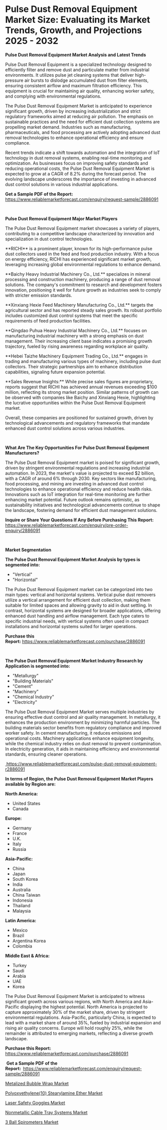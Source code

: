 <p><h1>Pulse Dust Removal Equipment Market Size: Evaluating its Market Trends, Growth, and Projections 2025 - 2032</h1></p><p><strong>Pulse Dust Removal Equipment Market Analysis and Latest Trends</strong></p>
<p><p>Pulse Dust Removal Equipment is a specialized technology designed to efficiently filter and remove dust and particulate matter from industrial environments. It utilizes pulse jet cleaning systems that deliver high-pressure air bursts to dislodge accumulated dust from filter elements, ensuring consistent airflow and maximum filtration efficiency. This equipment is crucial for maintaining air quality, enhancing worker safety, and complying with environmental regulations.</p><p>The Pulse Dust Removal Equipment Market is anticipated to experience significant growth, driven by increasing industrialization and strict regulatory frameworks aimed at reducing air pollution. The emphasis on sustainable practices and the need for efficient dust collection systems are propelling market demand. Industries such as manufacturing, pharmaceuticals, and food processing are actively adopting advanced dust removal technologies to enhance operational efficiency and ensure compliance.</p><p>Recent trends indicate a shift towards automation and the integration of IoT technology in dust removal systems, enabling real-time monitoring and optimization. As businesses focus on improving safety standards and reducing operational costs, the Pulse Dust Removal Equipment Market is expected to grow at a CAGR of 8.2% during the forecast period. The evolving landscape underscores the importance of investing in advanced dust control solutions in various industrial applications.</p></p>
<p><strong>Get a Sample PDF of the Report:&nbsp;</strong> <a href="https://www.reliablemarketforecast.com/enquiry/request-sample/2886091?utm_campaign=1097&utm_medium=2&utm_source=Github&utm_content=ia&utm_term=13032025&utm_id=pulse-dust-removal-equipment">https://www.reliablemarketforecast.com/enquiry/request-sample/2886091</a></p>
<p>&nbsp;</p>
<p><strong>Pulse Dust Removal Equipment Major Market Players</strong></p>
<p><p>The Pulse Dust Removal Equipment market showcases a variety of players, contributing to a competitive landscape characterized by innovation and specialization in dust control technologies.</p><p>**RICHI** is a prominent player, known for its high-performance pulse dust collectors used in the feed and food production industry. With a focus on energy efficiency, RICHI has experienced significant market growth, leveraging increasing global environmental regulations to enhance demand.</p><p>**Baichy Heavy Industrial Machinery Co., Ltd.** specializes in mineral processing and construction machinery, producing a range of dust removal solutions. The company's commitment to research and development fosters innovation, positioning it well for future growth as industries seek to comply with stricter emission standards.</p><p>**Xinxiang Hexie Feed Machinery Manufacturing Co., Ltd.** targets the agricultural sector and has reported steady sales growth. Its robust portfolio includes customized dust control systems that meet the specific requirements of feed production facilities.</p><p>**Qingdao Puhua Heavy Industrial Machinery Co., Ltd.** focuses on manufacturing industrial machinery with a strong emphasis on dust management. Their increasing client base indicates a promising growth trajectory, fueled by rising awareness regarding workplace air quality.</p><p>**Hebei Taizhe Machinery Equipment Trading Co., Ltd.** engages in trading and manufacturing various types of machinery, including pulse dust collectors. Their strategic partnerships aim to enhance distribution capabilities, signaling future expansion potential.</p><p>**Sales Revenue Insights:** While precise sales figures are proprietary, reports suggest that RICHI has achieved annual revenues exceeding $100 million, reflecting its strong market position. Similar patterns of growth can be observed with companies like Baichy and Xinxiang Hexie, highlighting the lucrative opportunities within the Pulse Dust Removal Equipment market.</p><p>Overall, these companies are positioned for sustained growth, driven by technological advancements and regulatory frameworks that mandate enhanced dust control solutions across various industries.</p></p>
<p>&nbsp;</p>
<p><strong>What Are The Key Opportunities For Pulse Dust Removal Equipment Manufacturers?</strong></p>
<p><p>The Pulse Dust Removal Equipment market is poised for significant growth, driven by stringent environmental regulations and increasing industrial automation. In 2023, the market's value is projected to exceed $2 billion, with a CAGR of around 6% through 2030. Key sectors like manufacturing, food processing, and mining are investing in advanced dust control technologies to enhance operational efficiency and reduce health risks. Innovations such as IoT integration for real-time monitoring are further enhancing market potential. Future outlook remains optimistic, as sustainability initiatives and technological advancements continue to shape the landscape, fostering demand for efficient dust management solutions.</p></p>
<p><strong>Inquire or Share Your Questions If Any Before Purchasing This Report:</strong> <a href="https://www.reliablemarketforecast.com/enquiry/pre-order-enquiry/2886091?utm_campaign=1097&utm_medium=2&utm_source=Github&utm_content=ia&utm_term=13032025&utm_id=pulse-dust-removal-equipment">https://www.reliablemarketforecast.com/enquiry/pre-order-enquiry/2886091</a></p>
<p>&nbsp;</p>
<p><strong>Market Segmentation</strong></p>
<p><strong>The Pulse Dust Removal Equipment Market Analysis by types is segmented into:</strong></p>
<p><ul><li>"Vertical"</li><li>"Horizontal"</li></ul></p>
<p><p>The Pulse Dust Removal Equipment market can be categorized into two main types: vertical and horizontal systems. Vertical pulse dust removers utilize a vertical arrangement for efficient dust collection, making them suitable for limited spaces and allowing gravity to aid in dust settling. In contrast, horizontal systems are designed for broader applications, offering enhanced dust handling and airflow management. Each type caters to specific industrial needs, with vertical systems often used in compact installations and horizontal systems suited for larger operations.</p></p>
<p><strong>Purchase this Report:&nbsp;</strong><a href="https://www.reliablemarketforecast.com/purchase/2886091?utm_campaign=1097&utm_medium=2&utm_source=Github&utm_content=ia&utm_term=13032025&utm_id=pulse-dust-removal-equipment">https://www.reliablemarketforecast.com/purchase/2886091</a></p>
<p>&nbsp;</p>
<p><strong>The Pulse Dust Removal Equipment Market Industry Research by Application is segmented into:</strong></p>
<p><ul><li>"Metallurgy"</li><li>"Building Materials"</li><li>"Cement"</li><li>"Machinery"</li><li>"Chemical Industry"</li><li>"Electricity"</li></ul></p>
<p><p>The Pulse Dust Removal Equipment Market serves multiple industries by ensuring effective dust control and air quality management. In metallurgy, it enhances the production environment by minimizing harmful particles. The building materials sector benefits from regulatory compliance and improved worker safety. In cement manufacturing, it reduces emissions and operational costs. Machinery applications enhance equipment longevity, while the chemical industry relies on dust removal to prevent contamination. In electricity generation, it aids in maintaining efficiency and environmental standards, ensuring cleaner operations.</p></p>
<p><a href="https://www.reliablemarketforecast.com/pulse-dust-removal-equipment-r2886091?utm_campaign=1097&utm_medium=2&utm_source=Github&utm_content=ia&utm_term=13032025&utm_id=pulse-dust-removal-equipment">&nbsp;https://www.reliablemarketforecast.com/pulse-dust-removal-equipment-r2886091</a></p>
<p><strong>In terms of Region, the Pulse Dust Removal Equipment Market Players available by Region are:</strong></p>
<p>
    <p> <strong> North America: </strong>
        <ul>
            <li>United States</li>
            <li>Canada</li>
        </ul>
        </p> 
    <p> <strong> Europe: </strong>
        <ul>
            <li>Germany</li>
            <li>France</li>
            <li>U.K.</li>
            <li>Italy</li>
            <li>Russia</li>
        </ul>
        </p> 
    <p> <strong> Asia-Pacific: </strong>
        <ul>
            <li>China</li>
            <li>Japan</li>
            <li>South Korea</li>
            <li>India</li>
            <li>Australia</li>
            <li>China Taiwan</li>
            <li>Indonesia</li>
            <li>Thailand</li>
            <li>Malaysia</li>
        </ul>
        </p> 
    <p> <strong> Latin America: </strong>
        <ul>
            <li>Mexico</li>
            <li>Brazil</li>
            <li>Argentina Korea</li>
            <li>Colombia</li>
        </ul>
        </p> 
    <p> <strong> Middle East & Africa: </strong>
        <ul>
            <li>Turkey</li>
            <li>Saudi</li>
            <li>Arabia</li>
            <li>UAE</li>
            <li>Korea</li>
        </ul>
    </p>
    </p>
<p><p>The Pulse Dust Removal Equipment Market is anticipated to witness significant growth across various regions, with North America and Asia-Pacific displaying the highest potential. North America is projected to capture approximately 30% of the market share, driven by stringent environmental regulations. Asia-Pacific, particularly China, is expected to lead with a market share of around 35%, fueled by industrial expansion and rising air quality concerns. Europe will hold roughly 25%, while the remainder is attributed to emerging markets, reflecting a diverse growth landscape.</p></p>
<p><strong>Purchase this Report: </strong><a href="https://www.reliablemarketforecast.com/purchase/2886091?utm_campaign=1097&utm_medium=2&utm_source=Github&utm_content=ia&utm_term=13032025&utm_id=pulse-dust-removal-equipment">https://www.reliablemarketforecast.com/purchase/2886091</a></p>
<p>&nbsp;<strong>Get a Sample PDF of the Report:&nbsp;&nbsp;</strong><a href="https://www.reliablemarketforecast.com/enquiry/request-sample/2886091?utm_campaign=1097&utm_medium=2&utm_source=Github&utm_content=ia&utm_term=13032025&utm_id=pulse-dust-removal-equipment">https://www.reliablemarketforecast.com/enquiry/request-sample/2886091</a></p>
<p><strong></strong></p>
<p><p><a href="https://github.com/theyasnare5w/Market-Research-Report-List-1/blob/main/metalized-bubble-wrap-market.md?utm_campaign=1097&utm_medium=2&utm_source=Github&utm_content=ia&utm_term=13032025&utm_id=pulse-dust-removal-equipment">Metalized Bubble Wrap Market</a></p><p><a href="https://github.com/giulyankela/Market-Research-Report-List-1/blob/main/polyoxyethylene10-stearylamine-ether-market.md?utm_campaign=1097&utm_medium=2&utm_source=Github&utm_content=ia&utm_term=13032025&utm_id=pulse-dust-removal-equipment">Polyoxyethylene(10) Stearylamine Ether Market</a></p><p><a href="https://github.com/arifasabeygb/Market-Research-Report-List-1/blob/main/laser-safety-goggles-market.md?utm_campaign=1097&utm_medium=2&utm_source=Github&utm_content=ia&utm_term=13032025&utm_id=pulse-dust-removal-equipment">Laser Safety Goggles Market</a></p><p><a href="https://github.com/kaidaloeckf7/Market-Research-Report-List-1/blob/main/nonmetallic-cable-tray-systems-market.md?utm_campaign=1097&utm_medium=2&utm_source=Github&utm_content=ia&utm_term=13032025&utm_id=pulse-dust-removal-equipment">Nonmetallic Cable Tray Systems Market</a></p><p><a href="https://github.com/nacarnzina/Market-Research-Report-List-1/blob/main/3-ball-spirometers-market.md?utm_campaign=1097&utm_medium=2&utm_source=Github&utm_content=ia&utm_term=13032025&utm_id=pulse-dust-removal-equipment">3 Ball Spirometers Market</a></p></p>